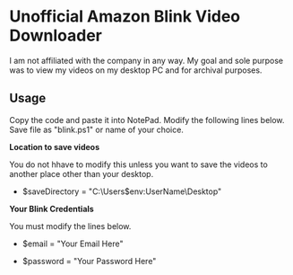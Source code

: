 # Unofficial Amazon Blink Video Downloader

I am not affiliated with the company in any way. My goal and sole purpose was to view my videos on my desktop PC and for archival purposes.

## Usage
Copy the code and paste it into NotePad. 
Modify the following lines below. 
Save file as "blink.ps1" or name of your choice.

**Location to save videos**

You do not hhave to modify this unless you want to save the videos to another place other than your desktop.
- $saveDirectory = "C:\Users\$env:UserName\Desktop"

**Your Blink Credentials**

You must modify the lines below.
- $email = "Your Email Here"

- $password = "Your Password Here"
